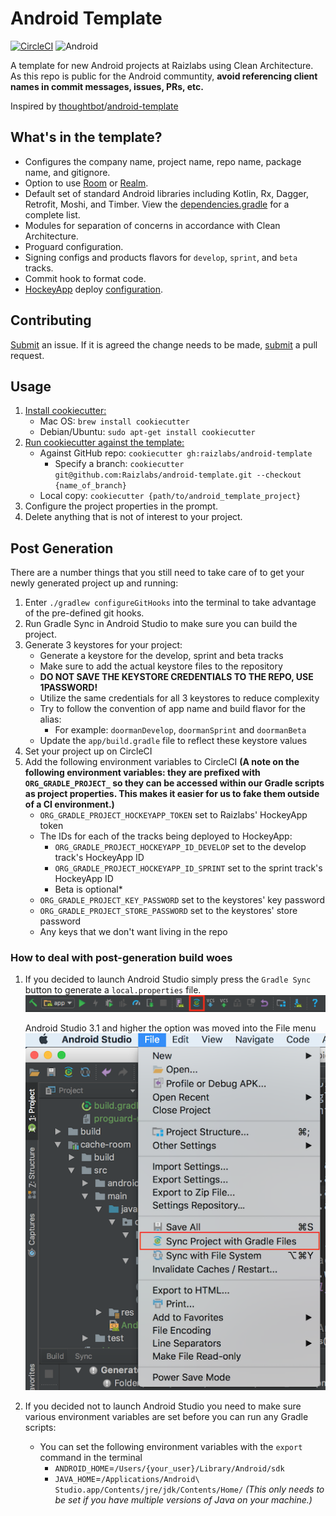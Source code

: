 # Android Template
[![CircleCI](https://circleci.com/gh/Raizlabs/android-template.svg?style=svg&circle-token=963d814d921ee2f1f3c00d9079b362c94ac257a9)](https://circleci.com/gh/Raizlabs/android-template)
![Android](https://img.shields.io/badge/platform-android-green.svg)

A template for new Android projects at Raizlabs using Clean Architecture. As this repo is public for the Android communtity, **avoid referencing client names in commit messages, issues, PRs, etc.**

Inspired by [thoughtbot]/[android-template]

[thoughtbot]: https://thoughtbot.com/
[android-template]: https://github.com/thoughtbot/android-template

## What's in the template?

 - Configures the company name, project name, repo name, package name, and gitignore.
 - Option to use [Room](https://developer.android.com/topic/libraries/architecture/room) or [Realm](https://realm.io/).
 - Default set of standard Android libraries including Kotlin, Rx, Dagger, Retrofit, Moshi, and Timber. View the [dependencies.gradle](https://github.com/Raizlabs/android-template/blob/develop/%7B%7B%20cookiecutter.repo_name%20%7D%7D/gradle/dependencies.gradle) for a complete list.
 - Modules for separation of concerns in accordance with Clean Architecture.
 - Proguard configuration.
 - Signing configs and products flavors for `develop`, `sprint`, and `beta` tracks.
 - Commit hook to format code.
 - [HockeyApp](https://www.hockeyapp.net/) deploy [configuration](https://github.com/Raizlabs/android-template/blob/develop/%7B%7B%20cookiecutter.repo_name%20%7D%7D/gradle/deploy.gradle).
 
## Contributing
[Submit](https://github.com/Raizlabs/android-template/issues) an issue. If it is agreed the change needs to be made, [submit](https://github.com/Raizlabs/android-template/pulls) a pull request.

## Usage
1. [Install cookiecutter:](http://cookiecutter.readthedocs.io/en/latest/installation.html)
    * Mac OS: `brew install cookiecutter`
    * Debian/Ubuntu: `sudo apt-get install cookiecutter`
2. [Run cookiecutter against the template:](http://cookiecutter.readthedocs.io/en/latest/usage.html)
    * Against GitHub repo: `cookiecutter gh:raizlabs/android-template`
      * Specify a branch: `cookiecutter git@github.com:Raizlabs/android-template.git --checkout {name_of_branch}`
    * Local copy: `cookiecutter {path/to/android_template_project}`
3. Configure the project properties in the prompt.
4. Delete anything that is not of interest to your project.

## Post Generation
There are a number things that you still need to take care of to get your newly generated project up and running:
1. Enter `./gradlew configureGitHooks` into the terminal to take advantage of the pre-defined git hooks.
2. Run Gradle Sync in Android Studio to make sure you can build the project.
3. Generate 3 keystores for your project:
    * Generate a keystore for the develop, sprint and beta tracks
    * Make sure to add the actual keystore files to the repository
    * **DO NOT SAVE THE KEYSTORE CREDENTIALS TO THE REPO, USE 1PASSWORD!**
    * Utilize the same credentials for all 3 keystores to reduce complexity
    * Try to follow the convention of app name and build flavor for the alias:
        * For example: `doormanDevelop`, `doormanSprint` and `doormanBeta`
    * Update the `app/build.gradle` file to reflect these keystore values
4. Set your project up on CircleCI
5. Add the following environment variables to CircleCI **(A note on the following environment variables: they are prefixed with `ORG_GRADLE_PROJECT_` so they can be accessed within our Gradle scripts as project properties. This makes it easier for us to fake them outside of a CI environment.)**
    * `ORG_GRADLE_PROJECT_HOCKEYAPP_TOKEN` set to Raizlabs' HockeyApp token
    * The IDs for each of the tracks being deployed to HockeyApp:
        * `ORG_GRADLE_PROJECT_HOCKEYAPP_ID_DEVELOP` set to the develop track's HockeyApp ID
        * `ORG_GRADLE_PROJECT_HOCKEYAPP_ID_SPRINT` set to the sprint track's HockeyApp ID
        * Beta is optional*
    * `ORG_GRADLE_PROJECT_KEY_PASSWORD` set to the keystores' key password
    * `ORG_GRADLE_PROJECT_STORE_PASSWORD` set to the keystores' store password
    * Any keys that we don't want living in the repo

### How to deal with post-generation build woes
1. If you decided to launch Android Studio simply press the `Gradle Sync` button to generate a `local.properties` file.
    ![Android Studio Toolbar](documentation/studio_toolbar.png)
    
    Android Studio 3.1 and higher the option was moved into the File menu
    ![Android Studio File Menu](documentation/studio_file_menu.png)
2. If you decided not to launch Android Studio you need to make sure various environment variables are set before you can run any Gradle scripts:
    * You can set the following environment variables with the `export` command in the terminal
        * `ANDROID_HOME`=`/Users/{your_user}/Library/Android/sdk`
        * `JAVA_HOME`=`/Applications/Android\ Studio.app/Contents/jre/jdk/Contents/Home/` _(This only needs to be set if you have multiple versions of Java on your machine.)_
